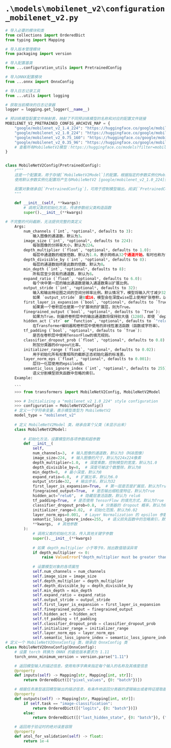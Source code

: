 # `.\models\mobilenet_v2\configuration_mobilenet_v2.py`

```py
# 导入必要的模块和类
from collections import OrderedDict
from typing import Mapping

# 导入版本管理模块
from packaging import version

# 导入配置基类
from ...configuration_utils import PretrainedConfig

# 导入ONNX配置模块
from ...onnx import OnnxConfig

# 导入日志记录工具
from ...utils import logging

# 获取当前模块的日志记录器
logger = logging.get_logger(__name__)

# 预训练模型配置文件映射表，映射了不同预训练模型的名称和对应的配置文件链接
MOBILENET_V2_PRETRAINED_CONFIG_ARCHIVE_MAP = {
    "google/mobilenet_v2_1.4_224": "https://huggingface.co/google/mobilenet_v2_1.4_224/resolve/main/config.json",
    "google/mobilenet_v2_1.0_224": "https://huggingface.co/google/mobilenet_v2_1.0_224/resolve/main/config.json",
    "google/mobilenet_v2_0.75_160": "https://huggingface.co/google/mobilenet_v2_0.75_160/resolve/main/config.json",
    "google/mobilenet_v2_0.35_96": "https://huggingface.co/google/mobilenet_v2_0.35_96/resolve/main/config.json",
    # 查看所有MobileNetV2模型：https://huggingface.co/models?filter=mobilenet_v2
}


class MobileNetV2Config(PretrainedConfig):
    r"""
    这是一个配置类，用于存储[`MobileNetV2Model`]的配置。根据指定的参数实例化MobileNetV2模型，定义模型架构。
    使用默认参数实例化配置将产生与MobileNetV2 [google/mobilenet_v2_1.0_224]架构相似的配置。

    配置对象继承自[`PretrainedConfig`]，可用于控制模型输出。阅读[`PretrainedConfig`]的文档获取更多信息。
    """
    
    def __init__(self, **kwargs):
        # 调用父类的初始化方法，传递参数给父类构造函数
        super().__init__(**kwargs)

# 不完整的代码截断，无法提供完整的类定义
    Args:
        num_channels (`int`, *optional*, defaults to 3):
            输入图像的通道数，默认为3。
        image_size (`int`, *optional*, defaults to 224):
            每张图像的分辨率大小，默认为224。
        depth_multiplier (`float`, *optional*, defaults to 1.0):
            每层中通道数的缩放倍数。默认为1.0，表示网络从32个通道开始。有时也称为“alpha”或“宽度倍增器”。
        depth_divisible_by (`int`, *optional*, defaults to 8):
            每层的通道数始终是此数的倍数，默认为8。
        min_depth (`int`, *optional*, defaults to 8):
            所有层至少具有的通道数，默认为8。
        expand_ratio (`float`, *optional*, defaults to 6.0):
            每个块中第一层的输出通道数是输入通道数乘以扩展比例。
        output_stride (`int`, *optional*, defaults to 32):
            输入和输出特征图之间的空间分辨率比例。默认情况下，模型将输入尺寸减少32倍。
            如果 `output_stride` 是8或16，模型会在深度wise层上使用扩张卷积，以确保特征图不会比输入图像小超过8倍或16倍。
        first_layer_is_expansion (`bool`, *optional*, defaults to `True`):
            如果第一个卷积层也是第一个扩展块的扩展层，则为True。
        finegrained_output (`bool`, *optional*, defaults to `True`):
            如果为True，则最终卷积层中的输出通道数将保持较大值（1280），即使 `depth_multiplier` 小于1。
        hidden_act (`str` or `function`, *optional*, defaults to `"relu6"`):
            在Transformer编码器和卷积层中使用的非线性激活函数（函数或字符串）。
        tf_padding (`bool`, *optional*, defaults to `True`):
            是否在卷积层中使用TensorFlow的填充规则。
        classifier_dropout_prob (`float`, *optional*, defaults to 0.8):
            附加分类器的dropout比率。
        initializer_range (`float`, *optional*, defaults to 0.02):
            用于初始化所有权重矩阵的截断正态初始化器的标准差。
        layer_norm_eps (`float`, *optional*, defaults to 0.001):
            层归一化层使用的epsilon值。
        semantic_loss_ignore_index (`int`, *optional*, defaults to 255):
            语义分割模型损失函数中忽略的索引。
    Example:

    ```
    >>> from transformers import MobileNetV2Config, MobileNetV2Model

    >>> # Initializing a "mobilenet_v2_1.0_224" style configuration
    >>> configuration = MobileNetV2Config()
    # 定义一个字符串变量，表示模型类型为 MobileNetV2
    model_type = "mobilenet_v2"
    
    # 定义 MobileNetV2Model 类，继承自某个父类（未显示出来）
    class MobileNetV2Model:
    
        # 初始化方法，设置模型的各项参数和超参数
        def __init__(
            self,
            num_channels=3,  # 输入图像的通道数，默认为3（RGB图像）
            image_size=224,  # 输入图像的尺寸，默认为224x224像素
            depth_multiplier=1.0,  # 深度乘数，控制模型的宽度，默认为1.0
            depth_divisible_by=8,  # 深度可被这个数整除，默认为8
            min_depth=8,  # 最小深度，默认为8
            expand_ratio=6.0,  # 扩展比率，默认为6.0
            output_stride=32,  # 输出步长，默认为32
            first_layer_is_expansion=True,  # 第一层是否是扩展层，默认为True
            finegrained_output=True,  # 是否输出细粒度特征，默认为True
            hidden_act="relu6",  # 隐藏层激活函数，默认为 relu6
            tf_padding=True,  # 是否使用 TensorFlow 的填充方式，默认为True
            classifier_dropout_prob=0.8,  # 分类器的 dropout 概率，默认为0.8
            initializer_range=0.02,  # 初始化范围，默认为0.02
            layer_norm_eps=0.001,  # Layer Normalization 的 epsilon 参数，默认为0.001
            semantic_loss_ignore_index=255,  # 语义损失函数中的忽略索引，默认为255
            **kwargs,  # 其他参数
        ):
            # 调用父类的初始化方法，传入其他关键字参数
            super().__init__(**kwargs)
    
            # 如果 depth_multiplier 小于等于0，抛出数值错误异常
            if depth_multiplier <= 0:
                raise ValueError("depth_multiplier must be greater than zero.")
    
            # 设置模型对象的各项属性
            self.num_channels = num_channels
            self.image_size = image_size
            self.depth_multiplier = depth_multiplier
            self.depth_divisible_by = depth_divisible_by
            self.min_depth = min_depth
            self.expand_ratio = expand_ratio
            self.output_stride = output_stride
            self.first_layer_is_expansion = first_layer_is_expansion
            self.finegrained_output = finegrained_output
            self.hidden_act = hidden_act
            self.tf_padding = tf_padding
            self.classifier_dropout_prob = classifier_dropout_prob
            self.initializer_range = initializer_range
            self.layer_norm_eps = layer_norm_eps
            self.semantic_loss_ignore_index = semantic_loss_ignore_index
# 定义一个 MobileNetV2OnnxConfig 类，继承自 OnnxConfig 类
class MobileNetV2OnnxConfig(OnnxConfig):
    # 设置 torch 转换为 ONNX 的最低版本要求为 1.11
    torch_onnx_minimum_version = version.parse("1.11")

    # 返回模型输入的描述信息，使用有序字典来指定每个输入的名称及其维度信息
    @property
    def inputs(self) -> Mapping[str, Mapping[int, str]]:
        return OrderedDict([("pixel_values", {0: "batch"})])

    # 根据任务类型返回模型输出的描述信息，有条件地返回分类器的逻辑输出或者特征提取器的输出
    @property
    def outputs(self) -> Mapping[str, Mapping[int, str]]:
        if self.task == "image-classification":
            return OrderedDict([("logits", {0: "batch"})])
        else:
            return OrderedDict([("last_hidden_state", {0: "batch"}), ("pooler_output", {0: "batch"})])

    # 返回用于验证时的绝对误差容限
    @property
    def atol_for_validation(self) -> float:
        return 1e-4
```